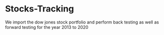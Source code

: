 # Stocks-Tracking
We import the dow jones stock portfolio and perform back testing as well as forward testing for the year 2013 to 2020
